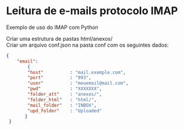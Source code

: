 # Leitura de e-mails protocolo IMAP

Exemplo de uso do IMAP com Python

Criar uma estrutura de pastas html/anexos/<br>
Criar um arquivo conf.json na pasta conf com os seguintes dados:

~~~json
{
    "email":
        {
        "host"          : "mail.exemple.com",
        "port"          : "993",
        "user"          : "meuemail@mail.com",
        "pwd"           : "XXXXXXX",
        "folder_att"    : "anexos/",
        "folder_html"   : "html/",
        "mail_folder"   : "INBOX",
        "upd_folder"    : "Uploaded"
       }
 }
~~~